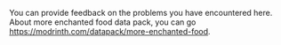 You can provide feedback on the problems you have encountered here.
About more enchanted food data pack, you can go https://modrinth.com/datapack/more-enchanted-food.

